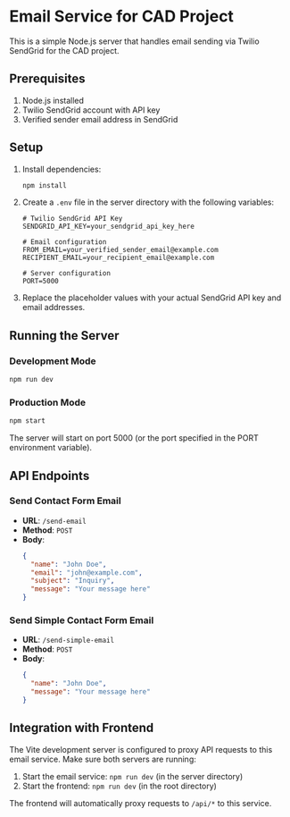 # Email Service for CAD Project

This is a simple Node.js server that handles email sending via Twilio SendGrid for the CAD project.

## Prerequisites

1. Node.js installed
2. Twilio SendGrid account with API key
3. Verified sender email address in SendGrid

## Setup

1. Install dependencies:
   ```bash
   npm install
   ```

2. Create a `.env` file in the server directory with the following variables:
   ```env
   # Twilio SendGrid API Key
   SENDGRID_API_KEY=your_sendgrid_api_key_here

   # Email configuration
   FROM_EMAIL=your_verified_sender_email@example.com
   RECIPIENT_EMAIL=your_recipient_email@example.com

   # Server configuration
   PORT=5000
   ```

3. Replace the placeholder values with your actual SendGrid API key and email addresses.

## Running the Server

### Development Mode
```bash
npm run dev
```

### Production Mode
```bash
npm start
```

The server will start on port 5000 (or the port specified in the PORT environment variable).

## API Endpoints

### Send Contact Form Email
- **URL**: `/send-email`
- **Method**: `POST`
- **Body**:
  ```json
  {
    "name": "John Doe",
    "email": "john@example.com",
    "subject": "Inquiry",
    "message": "Your message here"
  }
  ```

### Send Simple Contact Form Email
- **URL**: `/send-simple-email`
- **Method**: `POST`
- **Body**:
  ```json
  {
    "name": "John Doe",
    "message": "Your message here"
  }
  ```

## Integration with Frontend

The Vite development server is configured to proxy API requests to this email service. Make sure both servers are running:

1. Start the email service: `npm run dev` (in the server directory)
2. Start the frontend: `npm run dev` (in the root directory)

The frontend will automatically proxy requests to `/api/*` to this service.